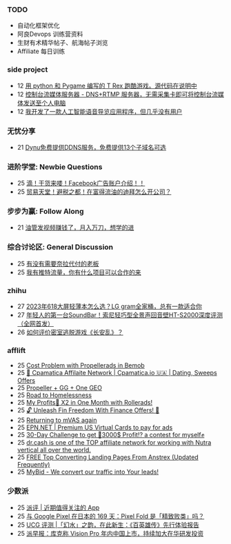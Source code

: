 ### TODO
-  自动化框架优化
-  阿良Devops 训练营资料
-  生财有术精华帖子、航海帖子浏览
-  Affiliate 每日训练

### side project
<!-- sideproject:START -->
-  12 [用 python 和 Pygame 编写的 T Rex 跑酷游戏。源代码在说明中](https://www.youtube.com/watch?v=pZySIXSelCA)
-  12 [控制台流媒体服务器 - DNS+RTMP 服务器，无需采集卡即可将控制台流媒体发送至个人电脑](https://github.com/Aioros/console-streaming-server)
-  12 [我开发了一款人工智能语音导览应用程序，但几乎没有用户](https://www.reddit.com/r/SideProject/comments/18gpp0e/ive_built_an_ai_audio_tour_app_but_have_almost_no/)<!-- sideproject:END -->


### 无忧分享
<!-- ruyo:START -->
-  21 [Dynu免费提供DDNS服务，免费提供13个子域名可选](https://51.ruyo.net/18625.html)<!-- ruyo:END -->

### 进阶学堂: Newbie Questions
<!-- advertcn1:START -->
-  25 [滴！干货来喽！Facebook广告账户介绍！！](https://www.advertcn.com/thread-114445-1-1.html)
-  25 [贸易天堂！避税之都！在富得流油的迪拜怎么开公司？](https://www.advertcn.com/thread-114440-1-1.html)<!-- advertcn1:END -->

### 步步为赢: Follow Along
<!-- advertcn2:START -->
-  21 [油管发视频赚钱了，月入万刀，想学的进](https://www.advertcn.com/thread-114401-1-1.html)<!-- advertcn2:END -->

### 综合讨论区: General Discussion
<!-- advertcn3:START -->
-  25 [有没有需要奈拉代付的老板](https://www.advertcn.com/thread-114453-1-1.html)
-  25 [我有推特流量，你有什么项目可以合作的来](https://www.advertcn.com/thread-114444-1-1.html)<!-- advertcn3:END -->


### zhihu
<!-- zhihu:START -->
-  27 [2023年618大屏轻薄本怎么选？LG gram全家桶，总有一款适合你](http://zhuanlan.zhihu.com/p/632641888?utm_campaign=rss&utm_medium=rss&utm_source=rss&utm_content=title)
-  27 [年轻人的第一台SoundBar！索尼轻巧型全景声回音壁HT-S2000深度评测（全网首发）](http://zhuanlan.zhihu.com/p/630990296?utm_campaign=rss&utm_medium=rss&utm_source=rss&utm_content=title)
-  26 [如何评价密室逃脱游戏《长安乱》？](http://www.zhihu.com/question/563950552/answer/3045961312?utm_campaign=rss&utm_medium=rss&utm_source=rss&utm_content=title)<!-- zhihu:END -->

### afflift
<!-- afflift:START -->
-  25 [Cost Problem with Propellerads in Bemob](https://afflift.com/f/threads/cost-problem-with-propellerads-in-bemob.12865/)
-  25 [💸 Cpamatica Affilaite Network | Cpamatica.io 🇺🇦 | Dating, Sweeps Offers](https://afflift.com/f/threads/%F0%9F%92%B8-cpamatica-affilaite-network-cpamatica-io-%F0%9F%87%BA%F0%9F%87%A6-dating-sweeps-offers.8489/)
-  25 [Propeller + GG + One GEO](https://afflift.com/f/threads/propeller-gg-one-geo.12860/)
-  25 [Road to Homelessness](https://afflift.com/f/threads/road-to-homelessness.12858/)
-  25 [My Profits🤑 X2 in One Month with Rollerads!](https://afflift.com/f/threads/my-profits%F0%9F%A4%91-x2-in-one-month-with-rollerads.12791/)
-  25 [🔓 Unleash Fin Freedom With Finance Offers! 🌟](https://afflift.com/f/threads/%F0%9F%94%93-unleash-fin-freedom-with-finance-offers-%F0%9F%8C%9F.12863/)
-  25 [Returning to mVAS again](https://afflift.com/f/threads/returning-to-mvas-again.12820/)
-  25 [EPN.NET | Premium US Virtual Cards to pay for ads](https://afflift.com/f/threads/epn-net-premium-us-virtual-cards-to-pay-for-ads.11362/)
-  25 [30-Day Challenge to get 🎯3000$ Profit⁉ a contest for myself✊](https://afflift.com/f/threads/30-day-challenge-to-get-%F0%9F%8E%AF3000-profit%E2%81%89-a-contest-for-myself%E2%9C%8A.9419/)
-  25 [dr.cash is one of the TOP affiliate network for working with Nutra vertical all over the world.](https://afflift.com/f/threads/dr-cash-is-one-of-the-top-affiliate-network-for-working-with-nutra-vertical-all-over-the-world.11669/)
-  25 [FREE Top Converting Landing Pages From Anstrex &lpar;Updated Frequently&rpar;](https://afflift.com/f/threads/free-top-converting-landing-pages-from-anstrex-updated-frequently.2596/)
-  25 [MyBid - We convert our traffic into Your leads!](https://afflift.com/f/threads/mybid-we-convert-our-traffic-into-your-leads.9262/)<!-- afflift:END -->

### 少数派
<!-- sspai:START -->
-  25 [派评 | 近期值得关注的 App](https://sspai.com/post/87546)
-  25 [与 Google Pixel 在日本的 169 天：Pixel Fold 是「精致败类」吗？](https://sspai.com/post/87344)
-  25 [UCG 评测 |「幻水」之韵，在此新生：《百英雄传》先行体验报告](https://sspai.com/post/87422)
-  25 [派早报：库克称 Vision Pro 年内中国上市，持续加大在华研发投资](https://sspai.com/post/87535)<!-- sspai:END -->
